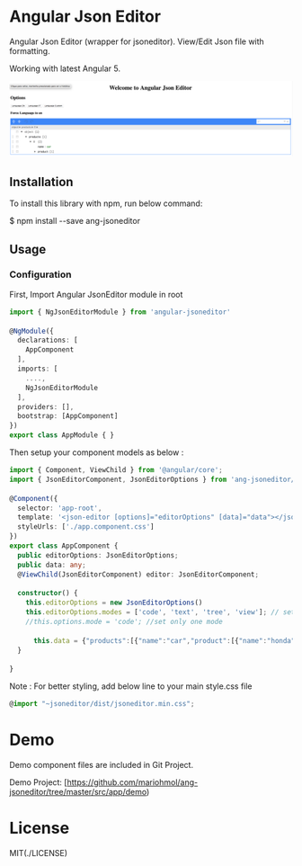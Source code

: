 # Angular Json Editor

Angular Json Editor (wrapper for jsoneditor). View/Edit Json file with formatting.

Working with latest Angular 5. 

![Demo Image](/src/assets/printDemo.png)

## Installation

To install this library with npm, run below command:

$ npm install --save ang-jsoneditor

## Usage

### Configuration

First, Import Angular  JsonEditor module in root

```ts
import { NgJsonEditorModule } from 'angular-jsoneditor' 

@NgModule({
  declarations: [
    AppComponent
  ],
  imports: [
    ....,
    NgJsonEditorModule
  ],
  providers: [],
  bootstrap: [AppComponent]
})
export class AppModule { }
```
Then setup your component models as below :

```ts
import { Component, ViewChild } from '@angular/core';
import { JsonEditorComponent, JsonEditorOptions } from 'ang-jsoneditor/jsoneditor/jsoneditor.component';

@Component({
  selector: 'app-root',
  template: '<json-editor [options]="editorOptions" [data]="data"></json-editor>',
  styleUrls: ['./app.component.css']
})
export class AppComponent {
  public editorOptions: JsonEditorOptions;
  public data: any;
  @ViewChild(JsonEditorComponent) editor: JsonEditorComponent;

  constructor() { 
    this.editorOptions = new JsonEditorOptions()
    this.editorOptions.modes = ['code', 'text', 'tree', 'view']; // set all allowed modes
    //this.options.mode = 'code'; //set only one mode
      
      this.data = {"products":[{"name":"car","product":[{"name":"honda","model":[{"id":"civic","name":"civic"},{"id":"accord","name":"accord"},{"id":"crv","name":"crv"},{"id":"pilot","name":"pilot"},{"id":"odyssey","name":"odyssey"}]}]}]}
  }

}
```
Note : For better styling, add below line to your main style.css file

```ts
@import "~jsoneditor/dist/jsoneditor.min.css";
```

# Demo
Demo component files are included in Git Project.

Demo Project:
[https://github.com/mariohmol/ang-jsoneditor/tree/master/src/app/demo)

# License
MIT(./LICENSE)